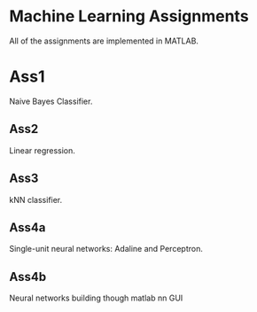 # Machine Learning Assignments 
All of the assignments are implemented in MATLAB.
# Ass1
Naive Bayes Classifier.
## Ass2
Linear regression.
## Ass3
kNN classifier.
## Ass4a
Single-unit neural networks: Adaline and Perceptron.
## Ass4b
Neural networks building though matlab nn GUI

